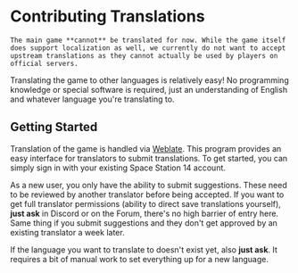 # Contributing Translations

```admonish info
The main game **cannot** be translated for now. While the game itself does support localization as well, we currently do not want to accept upstream translations as they cannot actually be used by players on official servers.
```

Translating the game to other languages is relatively easy! No programming knowledge or special software is required, just an understanding of English and whatever language you're translating to.

## Getting Started

Translation of the game is handled via [Weblate](https://weblate.spacestation14.com/). This program provides an easy interface for translators to submit translations. To get started, you can simply sign in with your existing Space Station 14 account.

As a new user, you only have the ability to submit suggestions. These need to be reviewed by another translator before being accepted. If you want to get full translator permissions (ability to direct save translations yourself), **just ask** in Discord or on the Forum, there's no high barrier of entry here. Same thing if you submit suggestions and they don't get approved by an existing translator a week later.

If the language you want to translate to doesn't exist yet, also **just ask**. It requires a bit of manual work to set everything up for a new language.

